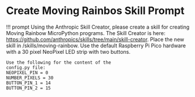 # Create Moving Rainbos Skill Prompt

!!! prompt
    Using the Anthropic Skill Creator, please create a skill for creating Moving Rainbow
    MicroPython programs.
    The Skill Creator is here: 
    https://github.com/anthropics/skills/tree/main/skill-creator.
    Place the new skill in /skills/moving-rainbow.
    Use the default Raspberry Pi Pico hardware with a 30 pixel NeoPixel LED strip with two buttons.  
    
    Use the following for the content of the 
    config.py file: 
    NEOPIXEL_PIN = 0
    NUMBER_PIXELS = 30
    BUTTON_PIN_1 = 14
    BUTTON_PIN_2 = 15